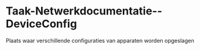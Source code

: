 # Taak-Netwerkdocumentatie--DeviceConfig
Plaats waar verschillende configuraties van apparaten worden opgeslagen

